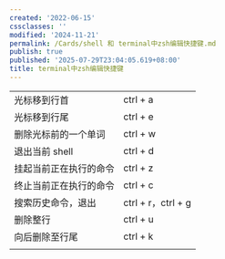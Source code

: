 ```yaml
---
created: '2022-06-15'
cssclasses: ''
modified: '2024-11-21'
permalink: /Cards/shell 和 terminal中zsh编辑快捷键.md
publish: true
published: '2025-07-29T23:04:05.619+08:00'
title: terminal中zsh编辑快捷键
---
```

|             |                   |
| ----------- | ----------------- |
| 光标移到行首      | ctrl + a          |
| 光标移到行尾      | ctrl + e          |
| 删除光标前的一个单词  | ctrl + w          |
| 退出当前 shell  | ctrl + d          |
| 挂起当前正在执行的命令 | ctrl + z          |
| 终止当前正在执行的命令 | ctrl + c          |
| 搜索历史命令，退出   | ctrl + r，ctrl + g |
| 删除整行        | ctrl + u          |
| 向后删除至行尾     | ctrl + k          |
|             |                   |